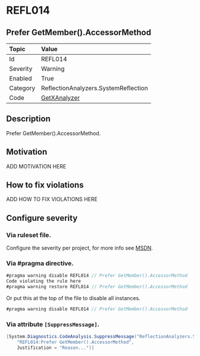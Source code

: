 # REFL014
## Prefer GetMember().AccessorMethod

| Topic    | Value
| :--      | :--
| Id       | REFL014
| Severity | Warning
| Enabled  | True
| Category | ReflectionAnalyzers.SystemReflection
| Code     | [GetXAnalyzer](https://github.com/DotNetAnalyzers/ReflectionAnalyzers/blob/master/ReflectionAnalyzers/NodeAnalzers/GetXAnalyzer.cs)

## Description

Prefer GetMember().AccessorMethod.

## Motivation

ADD MOTIVATION HERE

## How to fix violations

ADD HOW TO FIX VIOLATIONS HERE

<!-- start generated config severity -->
## Configure severity

### Via ruleset file.

Configure the severity per project, for more info see [MSDN](https://msdn.microsoft.com/en-us/library/dd264949.aspx).

### Via #pragma directive.
```C#
#pragma warning disable REFL014 // Prefer GetMember().AccessorMethod
Code violating the rule here
#pragma warning restore REFL014 // Prefer GetMember().AccessorMethod
```

Or put this at the top of the file to disable all instances.
```C#
#pragma warning disable REFL014 // Prefer GetMember().AccessorMethod
```

### Via attribute `[SuppressMessage]`.

```C#
[System.Diagnostics.CodeAnalysis.SuppressMessage("ReflectionAnalyzers.SystemReflection", 
    "REFL014:Prefer GetMember().AccessorMethod", 
    Justification = "Reason...")]
```
<!-- end generated config severity -->